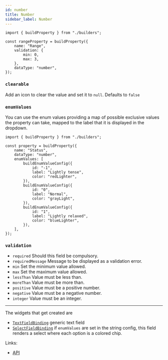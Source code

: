```yaml
---
id: number
title: Number
sidebar_label: Number
---
```


```tsx
import { buildProperty } from "./builders";

const rangeProperty = buildProperty({
    name: "Range",
    validation: {
        min: 0,
        max: 3,
    },
    dataType: "number",
});
```

### `clearable`

Add an icon to clear the value and set it to `null`. Defaults to `false`

### `enumValues`

You can use the enum values providing a map of possible
exclusive values the property can take, mapped to the label that it is
displayed in the dropdown.

```tsx
import { buildProperty } from "./builders";

const property = buildProperty({
    name: "Status",
    dataType: "number",
    enumValues: [
        buildEnumValueConfig({
            id: "-1",
            label: "Lightly tense",
            color: "redLighter",
        }),
        buildEnumValueConfig({
            id: "0",
            label: "Normal",
            color: "grayLight",
        }),
        buildEnumValueConfig({
            id: "1",
            label: "Lightly relaxed",
            color: "blueLighter",
        }),
    ],
});
```

### `validation`

- `required` Should this field be compulsory.
- `requiredMessage` Message to be displayed as a validation error.
- `min` Set the minimum value allowed.
- `max` Set the maximum value allowed.
- `lessThan` Value must be less than.
- `moreThan` Value must be more than.
- `positive` Value must be a positive number.
- `negative` Value must be a negative number.
- `integer` Value must be an integer.

---

The widgets that get created are

- [`TextFieldBinding`](../../api/functions/TextFieldBinding) generic text field
- [`SelectFieldBinding`](../../api/functions/SelectFieldBinding) if `enumValues` are set in the string config, this field renders a select
  where each option is a colored chip.

Links:

- [API](../../api/interfaces/NumberProperty)
